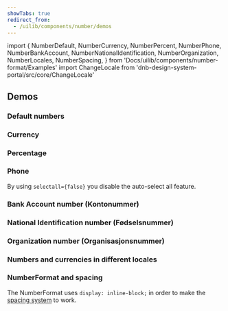 ```yaml
---
showTabs: true
redirect_from:
  - /uilib/components/number/demos
---
```


import {
NumberDefault,
NumberCurrency,
NumberPercent,
NumberPhone,
NumberBankAccount,
NumberNationalIdentification,
NumberOrganization,
NumberLocales,
NumberSpacing,
} from 'Docs/uilib/components/number-format/Examples'
import ChangeLocale from 'dnb-design-system-portal/src/core/ChangeLocale'

## Demos

<ChangeLocale label="Locale used in the demos:" label_direction="vertical" />

### Default numbers

<NumberDefault />

### Currency

<NumberCurrency />

### Percentage

<NumberPercent />

### Phone

By using `selectall={false}` you disable the auto-select all feature.

<NumberPhone />

### Bank Account number (Kontonummer)

<NumberBankAccount />

### National Identification number (Fødselsnummer)

<NumberNationalIdentification />

### Organization number (Organisasjonsnummer)

<NumberOrganization />

### Numbers and currencies in different locales

<NumberLocales />

### NumberFormat and spacing

The NumberFormat uses `display: inline-block;` in order to make the [spacing system](/uilib/components/space) to work.

<NumberSpacing />
